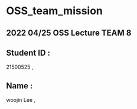 # OSS_team_mission

## 2022 04/25 OSS Lecture TEAM 8

## Student ID :
21500525 , 

## Name : 
woojin Lee , 

